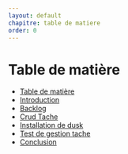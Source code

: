 ```yaml
---
layout: default
chapitre: table de matiere
order: 0
---
```

# Table de matière
- [Table de matière]()
- [Introduction](#introduction)
- [Backlog](#backlog)
- [Crud Tache](#crud-tache)
- [Installation de dusk](#installation-de-dusk)
- [Test de gestion tache](#test-de-gestion-tache)
- [Conclusion](#conclusion)
<!-- new slide -->